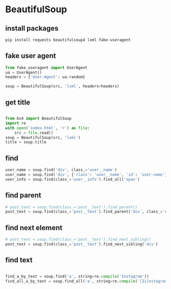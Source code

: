 # BeautifulSoup

## install packages

```bash
pip install requests beautifulsoup4 lxml fake-useragent
```

## fake user agent

```python
from fake_useragent import UserAgent
ua = UserAgent()
headers = {'User-Agent': ua.random}

soup = BeautifulSoup(src, 'lxml', headers=headers)
```

## get title

```python

from bs4 import BeautifulSoup
import re
with open('index.html', 'r') as file:
    src = file.read()
soup = BeautifulSoup(src, 'lxml')
title = soup.title
```

## find

```python
user_name = soup.find('div', class_='user__name')
user_name = soup.find('div', {'class': 'user__name', 'id': 'user-name'})
user_info = soup.find(class_='user__info').find_all('span')
```

## find parent

```python
# post_text = soup.find(class_='post__text').find_parent()
post_text = soup.find(class_='post__text').find_parent('div', class_='user__post')
```

## find next element

```python
# post_text = soup.find(class_='post__text').find_next_sibling()
post_text = soup.find(class_='post__text').find_next_sibling('div')
```

## find text

```python

find_a_by_text = soup.find('a', string=re.compile('Instagram'))
find_all_a_by_text = soup.find_all('a', string=re.compile('[Ii]nstagram'))
```
